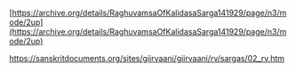 [https://archive.org/details/RaghuvamsaOfKalidasaSarga141929/page/n3/mode/2up](https://archive.org/details/RaghuvamsaOfKalidasaSarga141929/page/n3/mode/2up)

https://sanskritdocuments.org/sites/giirvaani/giirvaani/rv/sargas/02_rv.htm